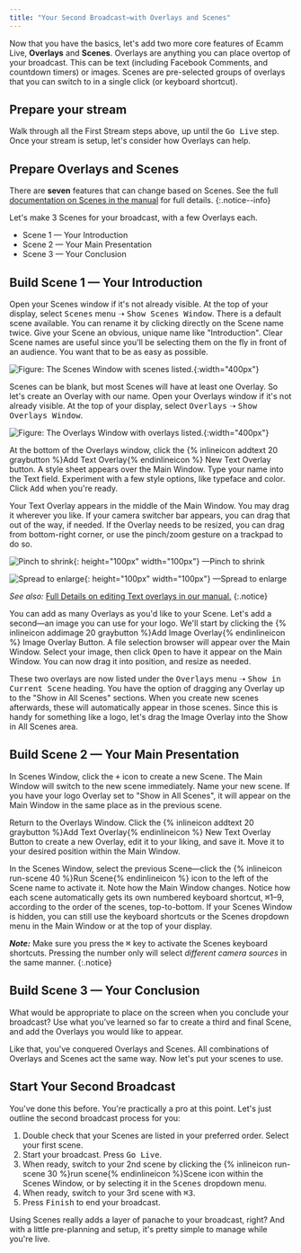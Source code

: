 ```yaml
---
title: "Your Second Broadcast—with Overlays and Scenes"
---
```


Now that you have the basics, let's add two more core features of Ecamm Live, **Overlays** and **Scenes**. Overlays are anything you can place overtop of your broadcast. This can be text (including Facebook Comments, and countdown timers) or images. Scenes are pre-selected groups of overlays that you can switch to in a single click (or keyboard shortcut).

## Prepare your stream

Walk through all the First Stream steps above, up until the <samp class="blue">Go Live</samp> step. Once your stream is setup, let's consider how Overlays can help.

## Prepare Overlays and Scenes

There are **seven** features that can change based on Scenes. See the full [documentation on Scenes in the manual](/ecamm-live-manual/005-using-scenes) for full details.
{:.notice--info}

Let's make 3 Scenes for your broadcast, with a few Overlays each.

* Scene 1 — Your Introduction
* Scene 2 — Your Main Presentation
* Scene 3 — Your Conclusion

## Build Scene 1 — Your Introduction

Open your Scenes window if it's not already visible. At the top of your display, select <samp>Scenes</samp> menu ➝ <samp>Show Scenes Window</samp>. There is a default scene available. You can rename it by clicking directly on the Scene name twice. Give your Scene an obvious, unique name like "Introduction". Clear Scene names are useful since you'll be selecting them on the fly in front of an audience. You want that to be as easy as possible.

![Figure\: The Scenes Window with scenes listed.](/assets/img/scenes-window.png "The Scenes Window"){:width="400px"}

Scenes can be blank, but most Scenes will have at least one Overlay. So let's create an Overlay with our name. Open your Overlays window if it's not already visible. At the top of your display, select <samp>Overlays</samp> ➝ <samp>Show Overlays Window</samp>.

![Figure\: The Overlays Window with overlays listed.](/assets/img/overlays-window.png "The Scenes Window"){:width="400px"}

At the bottom of the Overlays window, click the {% inlineicon addtext 20 graybutton %}Add Text Overlay{% endinlineicon %} New Text Overlay button. A style sheet appears over the Main Window. Type your name into the Text field. Experiment with a few style options, like typeface and color. Click <samp>Add</samp> when you're ready.

Your Text Overlay appears in the middle of the Main Window. You may drag it wherever you like. If your camera switcher bar appears, you can drag that out of the way, if needed. If the Overlay needs to be resized, you can drag from bottom-right corner, or use the pinch/zoom gesture on a trackpad to do so.

![Pinch to shrink](/assets/img/pinch-zoom.png){: height="100px" width="100px"}
—Pinch to shrink

![Spread to enlarge](/assets/img/spread-zoom.png){: height="100px" width="100px"}
—Spread to enlarge

_See also:_ [Full Details on editing Text overlays in our manual.](/ecamm-live-manual/003-using-overlays/#text-overlays)
{:.notice}

You can add as many Overlays as you'd like to your Scene. Let's add a second—an image you can use for your logo. We'll start by clicking the {% inlineicon addimage 20 graybutton %}Add Image Overlay{% endinlineicon %} Image Overlay Button. A file selection browser will appear over the Main Window. Select your image, then click <samp>Open</samp> to have it appear on the Main Window. You can now drag it into position, and resize as needed.

These two overlays are now listed under the <samp>Overlays</samp> menu ➝ <samp>Show in Current Scene</samp> heading. You have the option of dragging any Overlay up to the "Show in All Scenes" sections. When you create new scenes afterwards, these will automatically appear in those scenes. Since this is handy for something like a logo, let's drag the Image Overlay into the Show in All Scenes area.

## Build Scene 2 — Your Main Presentation

In Scenes Window, click the <samp>+</samp> icon to create a new Scene. The Main Window will switch to the new scene immediately. Name your new scene. If you have your logo Overlay set to "Show in All Scenes", it will appear on the Main Window in the same place as in the previous scene.

Return to the Overlays Window. Click the {% inlineicon addtext 20 graybutton %}Add Text Overlay{% endinlineicon %} New Text Overlay Button to create a new Overlay, edit it to your liking, and save it. Move it to your desired position within the Main Window.

In the Scenes Window, select the previous Scene—click the {% inlineicon run-scene 40 %}Run Scene{% endinlineicon %} icon to the left of the Scene name to activate it. Note how the Main Window changes. Notice how each scene automatically gets its own numbered keyboard shortcut, <kbd title="command">⌘</kbd>1–9, according to the order of the scenes, top-to-bottom. If your Scenes Window is hidden, you can still use the keyboard shortcuts or the Scenes dropdown menu in the Main Window or at the top of your display.

**_Note:_** Make sure you press the <kbd title="command">⌘</kbd> key to activate the Scenes keyboard shortcuts. Pressing the number only will select _different camera sources_ in the same manner.
{:.notice}

## Build Scene 3 — Your Conclusion

What would be appropriate to place on the screen when you conclude your broadcast? Use what you've learned so far to create a third and final Scene, and add the Overlays you would like to appear. 

Like that, you've conquered Overlays and Scenes. All combinations of Overlays and Scenes act the same way. Now let's put your scenes to use.

## Start Your Second Broadcast

You've done this before. You're practically a pro at this point. Let's just outline the second broadcast process for you:

1.  Double check that your Scenes are listed in your preferred order. Select your first scene.
1.  Start your broadcast. Press <samp class="blue">Go Live</samp>.
1.  When ready, switch to your 2nd scene by clicking the {% inlineicon run-scene 30 %}run scene{% endinlineicon %}Scene icon within the Scenes Window, or by selecting it in the <samp>Scenes</samp> dropdown menu.
1.  When ready, switch to your 3rd scene with <kbd title="command">⌘</kbd><kbd>3</kbd>.
1.  Press <samp class="blue">Finish</samp> to end your broadcast.

Using Scenes really adds a layer of panache to your broadcast, right? And with a little pre-planning and setup, it's pretty simple to manage while you're live.